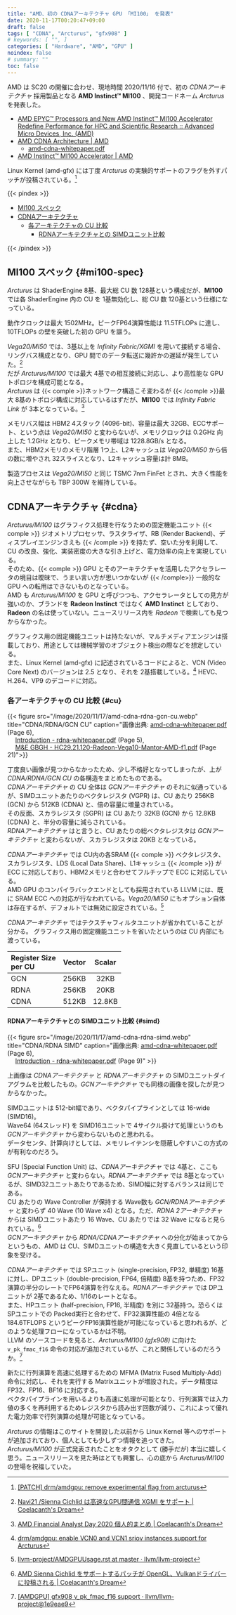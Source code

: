 ```yaml
---
title: "AMD、初の CDNAアーキテクチャ GPU 「MI100」 を発表"
date: 2020-11-17T00:20:47+09:00
draft: false
tags: [ "CDNA", "Arcturus", "gfx908" ]
# keywords: [ "", ]
categories: [ "Hardware", "AMD", "GPU" ]
noindex: false
# summary: ""
toc: false
---
```


AMD は SC20 の開催に合わせ、現地時間 2020/11/16 付で、初の *CDNAアーキテクチャ* 採用製品となる **AMD Instinct™ MI100** 、開発コードネーム *Arcturus* を発表した。  

 * [AMD EPYC™ Processors and New AMD Instinct™ MI100 Accelerator Redefine Performance for HPC and Scientific Research :: Advanced Micro Devices, Inc. (AMD)](https://ir.amd.com/news-events/press-releases/detail/980/amd-epyc-processors-and-new-amd-instinct-mi100)
 * [AMD CDNA Architecture | AMD](https://www.amd.com/en/technologies/cdna)
   * [amd-cdna-whitepaper.pdf](https://www.amd.com/system/files/documents/amd-cdna-whitepaper.pdf)
 * [AMD Instinct™ MI100 Accelerator | AMD](https://www.amd.com/en/products/server-accelerators/instinct-mi100)

Linux Kernel (amd-gfx) には丁度 *Arcturus* の実験的サポートのフラグを外すパッチが投稿されている。[^arcturus-stable]  

{{< pindex >}}

 * [MI100 スペック](#mi100-spec)
 * [CDNAアーキテクチャ](#cdna)
   * [各アーキテクチャの CU 比較](#cu)
      * [RDNAアーキテクチャとの SIMDユニット比較](#simd)

{{< /pindex >}}

[^arcturus-stable]: [[PATCH] drm/amdgpu: remove experimental flag from arcturus](https://lists.freedesktop.org/archives/amd-gfx/2020-November/056158.html)

## MI100 スペック {#mi100-spec}

*Arcturus* は ShaderEngine 8基、最大総 CU 数 128基という構成だが、**MI100** では各 ShaderEngine 内の CU を 1基無効化し、総 CU 数 120基という仕様になっている。  

動作クロックは最大 1502MHz。ピークFP64演算性能は 11.5TFLOPs に達し、10TFLOPs の壁を突破した初の GPU を謳う。  

*Vega20/MI50* では、3基以上を *Infinity Fabric/XGMI* を用いて接続する場合、リングバス構成となり、GPU 間でのデータ転送に幾許かの遅延が発生していた。[^if-xgmi]  
だが *Arcturus/MI100* では最大 4基での相互接続に対応し、より高性能な GPU トポロジを構成可能となる。  
*Arcturus* は {{< comple >}}ネットワーク構造こそ変わるが {{< /comple >}}最大 8基のトポロジ構成に対応しているはずだが、**MI100** では *Infinity Fabric Link* が 3本となっている。[^exa]  

[^exa]: [AMD Financial Analyst Day 2020 個人的まとめ | Coelacanth's Dream](/posts/2020/03/06/amd-financial-analyst-day-2020/#3rd-gen-infinity-architecturue)
[^if-xgmi]: [Navi21 /Sienna Cichlid は高速なGPU間通信 XGMI をサポート | Coelacanth's Dream](/posts/2020/07/17/navi21-sienna_cichlid-support-xgmi/)

メモリバス幅は HBM2 4スタック (4096-bit)、容量は最大 32GB、ECCサポート、という点は *Vega20/MI50* と変わらないが、メモリクロックは 0.2GHz 向上した 1.2GHz となり、ピークメモリ帯域は 1228.8GB/s となる。  
また、HBM2メモリのメモリ階層 1つ上、L2キャッシュは *Vega20/MI50* から倍の数に増やされ 32スライスとなり、L2キャッシュ容量は計 8MB。  

製造プロセスは *Vega20/MI50* と同じ TSMC 7nm FinFet とされ、大きく性能を向上させながらも TBP 300W を維持している。  

## CDNAアーキテクチャ {#cdna}

*Arcturus/MI100* はグラフィクス処理を行なうための固定機能ユニット {{< comple >}} ジオメトリプロセッサ、ラスタライザ、RB (Render Backend)、ディスプレイエンジンさえも {{< /comple >}} を持たず、空いた分を利用して、CU の改良、強化、実装密度の大きな引き上げと、電力効率の向上を実現している。  
そのため、{{< comple >}} GPU とそのアーキテクチャを活用したアクセラレータの境目は曖昧で、うまい言い方が思いつかないが {{< /comple>}} 一般的な GPU への転用はできないものとなっている。  
AMD も *Arcturus/MI100* を GPU と呼びつつも、アクセラレータとしての見方が強いのか、ブランドを **Radeon Instinct** ではなく **AMD Instinct** としており、**Radeon** の名は使っていない。ニュースリリース内を *Radeon* で検索しても見つからなかった。  

グラフィクス用の固定機能ユニットは持たないが、マルチメディアエンジンは搭載しており、用途としては機械学習のオブジェクト検出の際などを想定している。  
また、Linux Kernel (amd-gfx) に記述されているコードによると、VCN (Video Core Next) のバージョンは 2.5 となり、それを 2基搭載している。[^arcturus-vcn2_5] HEVC、H.264、VP9 のデコードに対応。  

[^arcturus-vcn2_5]: [drm/amdgpu: enable VCN0 and VCN1 sriov instances support for Arcturus](https://cgit.freedesktop.org/~agd5f/linux/commit/drivers/gpu/drm/amd?h=amd-staging-drm-next&id=ab5999dea06945f1f7b00bc20c23ab045afa74af)


### 各アーキテクチャの CU 比較 {#cu}

{{< figure src="/image/2020/11/17/amd-cdna-rdna-gcn-cu.webp" title="CDNA/RDNA/GCN CU" caption="画像出典: [amd-cdna-whitepaper.pdf](https://www.amd.com/system/files/documents/amd-cdna-whitepaper.pdf) (Page 6), <br>&emsp; [Introduction - rdna-whitepaper.pdf](https://www.amd.com/system/files/documents/rdna-whitepaper.pdf) (Page 5), <br>&emsp; [M&E GBGH - HC29.21.120-Radeon-Vega10-Mantor-AMD-f1.pdf](https://www.hotchips.org/wp-content/uploads/hc_archives/hc29/HC29.21-Monday-Pub/HC29.21.10-GPU-Gaming-Pub/HC29.21.120-Radeon-Vega10-Mantor-AMD-f1.pdf) (Page 21)">}}

丁度良い画像が見つからなかったため、少し不格好となってしまったが、上が *CDNA/RDNA/GCN CU* の各構造をまとめたものである。  
*CDNAアーキテクチャ* の CU 全体は *GCNアーキテクチャ* のそれに似通っているが、SIMDユニットあたりのベクタレジスタ (VGPR) は、CU あたり 256KB (GCN) から 512KB (CDNA) と、倍の容量に増量されている。  
その反面、スカラレジスタ (SGPR) は CU あたり 32KB (GCN) から 12.8KB (CDNA) と、半分の容量に減らされている。  
*RDNAアーキテクチャ* はと言うと、CU あたりの総ベクタレジスタは *GCNアーキテクチャ* と変わらないが、スカラレジスタは 20KB となっている。  

*CDNAアーキテクチャ* では CU内の各SRAM {{< comple >}} ベクタレジスタ、スカラレジスタ、LDS (Local Data Share)、L1キャッシュ {{< /comple >}} が ECC に対応しており、HBM2メモリと合わせてフルチップで ECC に対応している。  
AMD GPU のコンパイラバックエンドとしても採用されている LLVM には、既に SRAM ECC への対応が行なわれている。*Vega20/MI50* にもオプション自体は存在するが、デフォルトでは無効に設定されている。[^llvm-sram-ecc]  

[^llvm-sram-ecc]: [llvm-project/AMDGPUUsage.rst at master · llvm/llvm-project](https://github.com/llvm/llvm-project/blob/master/llvm/docs/AMDGPUUsage.rst)

*CDNAアーキテクチャ* ではテクスチャフィルタユニットが省かれていることが分かる。 グラフィクス用の固定機能ユニットを省いたというのは CU 内部にも渡っている。  

| Register Size <br> per CU | Vector | Scalar |
| :-- | :--: | :--: |
| GCN | 256KB | 32KB |
| RDNA | 256KB | 20KB |
| CDNA | 512KB | 12.8KB |

#### RDNAアーキテクチャとの SIMDユニット比較 {#simd}

{{< figure src="/image/2020/11/17/amd-cdna-rdna-simd.webp" title="CDNA/RDNA SIMD" caption="画像出典: [amd-cdna-whitepaper.pdf](https://www.amd.com/system/files/documents/amd-cdna-whitepaper.pdf) (Page 6), <br>&emsp; [Introduction - rdna-whitepaper.pdf](https://www.amd.com/system/files/documents/rdna-whitepaper.pdf) (Page 9)" >}}

上画像は *CDNAアーキテクチャ* と *RDNAアーキテクチャ* の SIMDユニットダイアグラムを比較したもの。*GCNアーキテクチャ* でも同様の画像を探したが見つからなかった。  

SIMDユニットは 512-bit幅であり、ベクタパイプラインとしては 16-wide (SIMD16)。  
Wave64 (64スレッド) を SIMD16ユニットで 4サイクル掛けて処理というのも *GCNアーキテクチャ* から変わらないものと思われる。  
データセンタ、計算向けとしては、メモリレイテンシを隠蔽しやすいこの方式のが有利なのだろう。  

SFU (Special Function Unit) は、*CDNAアーキテクチャ* では 4基と、ここも *GCNアーキテクチャ* と変わらない。*RDNAアーキテクチャ* では 8基となっているが、SIMD32ユニットあたりであるため、SIMD幅に対するバランスは同じである。  
CU あたりの Wave Controller が保持する Wave数も *GCN/RDNAアーキテクチャ* と変わらず 40 Wave (10 Wave x4) となる。ただ、*RDNA 2アーキテクチャ* からは SIMDユニットあたり 16 Wave、CU あたりでは 32 Wave になると見られている。[^rdna_2-wave]  
*GCNアーキテクチャ* から *RDNA/CDNAアーキテクチャ* への分化が始まってからというもの、AMD は CU、SIMDユニットの構造を大きく見直しているという印象を受ける。  


[^rdna_2-wave]: [AMD Sienna Cichlid をサポートするパッチが OpenGL、Vulkanドライバーに投稿される | Coelacanth's Dream](/posts/2020/06/09/amd-sienna-cichlid-oss-umd/#wavefront-16)

*CDNAアーキテクチャ* では SPユニット (single-precision, FP32, 単精度) 16基に対し、DPユニット (double-precision, FP64, 倍精度) 8基を持つため、FP32演算の半分のレートでFP64演算を行なえる。*RDNAアーキテクチャ* では DPユニットが 2基であるため、1/16のレートとなる。  
また、HPユニット (half-precision, FP16, 半精度) を別に 32基持つ。恐らくは SPユニットでの Packed実行と合わせて、FP32演算性能の 4倍となる 184.6TFLOPS というピークFP16演算性能が可能になっていると思われるが、どのような処理フローになっているかは不明。  
LLVM のソースコードを見ると、*Arcturus/MI100 (gfx908)* に向けた `v_pk_fmac_f16` 命令の対応が追加されているが、これと関係しているのだろうか。[^llvm-pk_fmac_f16]  

[^llvm-pk_fmac_f16]: [[AMDGPU] gfx908 v_pk_fmac_f16 support · llvm/llvm-project@1e9eae9](https://github.com/llvm/llvm-project/commit/1e9eae95afab696c7eefa04b102ca4422612c96b)

新たに行列演算を高速に処理するための MFMA (Matrix Fused Multiply-Add) 命令に対応し、それを実行する Matrixユニットが増設された。データ精度は FP32、FP16、BF16 に対応する。  
ベクタパイプラインを用いるよりも高速に処理が可能となり、行列演算では入力値の多くを再利用するためレジスタから読み出す回数が減り、これによって優れた電力効率で行列演算の処理が可能となっている。  



*Arcturus* の情報はこのサイトを開設した以前から Linux Kernel 等へのサポートが追加されており、個人としても少しずつ情報を追ってきた。  
*Arcturus/MI100* が正式発表されたことをオタクとして (勝手だが) 本当に嬉しく思う。ニュースリリースを見た時はとても興奮し、心の底から *Arcturus/MI100* の登場を祝福していた。  

